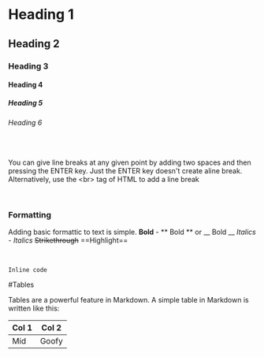 
# Heading 1
## Heading 2
### Heading 3
#### Heading 4
##### Heading 5
###### Heading 6

<br>

You can give line breaks at any given point by adding two spaces and then pressing the ENTER key.
Just the ENTER key doesn't create aline break. Alternatively, use the &lt;br&gt; tag of HTML to add a line break

<br>

### Formatting
Adding basic formattic to text is simple.
**Bold** - ** Bold ** or __ Bold __
*Italics* - _Italics_
~~Strikethrough~~
==Highlight== 

<br>

```Inline code```

#Tables

Tables are a powerful feature in Markdown. A simple table in Markdown is written like this:

Col 1 | Col 2
----- | -----
Mid   | Goofy

